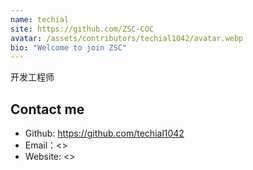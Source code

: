 ```yaml
---
name: techial
site: https://github.com/ZSC-COC
avatar: /assets/contributors/techial1042/avatar.webp
bio: "Welcome to join ZSC"
---
```


开发工程师

## Contact me

- Github: <https://github.com/techial1042>
- Email：<>
- Website: <>
